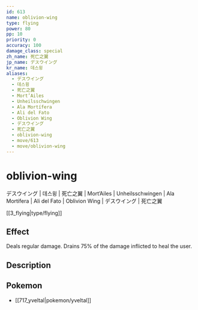 ```yaml
---
id: 613
name: oblivion-wing
type: flying
power: 80
pp: 10
priority: 0
accuracy: 100
damage_class: special
zh_name: 死亡之翼
jp_name: デスウイング
kr_name: 데스윙
aliases:
  - デスウイング
  - 데스윙
  - 死亡之翼
  - Mort’Ailes
  - Unheilsschwingen
  - Ala Mortífera
  - Ali del Fato
  - Oblivion Wing
  - デスウイング
  - 死亡之翼
  - oblivion-wing
  - move/613
  - move/oblivion-wing
---
```

# oblivion-wing
    
デスウイング | 데스윙 | 死亡之翼 | Mort’Ailes | Unheilsschwingen | Ala Mortífera | Ali del Fato | Oblivion Wing | デスウイング | 死亡之翼

[[3_flying|type/flying]]

## Effect

Deals regular damage.  Drains 75% of the damage inflicted to heal the user.

## Description



## Pokemon

- [[717_yveltal|pokemon/yveltal]]

